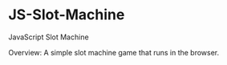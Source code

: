 # JS-Slot-Machine
JavaScript Slot Machine

Overview:
A simple slot machine game that runs in the browser.
